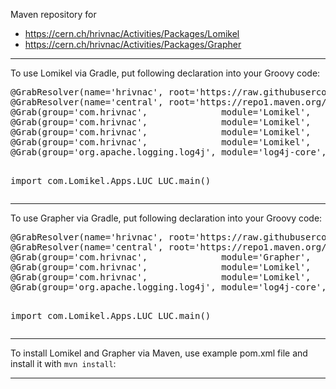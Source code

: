 Maven repository for
<ul>
<li><a href="https://cern.ch/hrivnac/Activities/Packages/Lomikel">https://cern.ch/hrivnac/Activities/Packages/Lomikel</a></li>
<li><a href="https://cern.ch/hrivnac/Activities/Packages/Grapher">https://cern.ch/hrivnac/Activities/Packages/Grapher</a></li>
</ul>
<hr/>
To use Lomikel via Gradle, put following declaration into your Groovy code:
<pre>
@GrabResolver(name='hrivnac', root='https://raw.githubusercontent.com/hrivnac/Maven/main/')
@GrabResolver(name='central', root='https://repo1.maven.org/maven2/')
@Grab(group='com.hrivnac',              module='Lomikel',    version='03.06.00')
@Grab(group='com.hrivnac',              module='Lomikel',    version='03.06.00-ext')
@Grab(group='com.hrivnac',              module='Lomikel',    version='03.06.00-HBase') // if HBase is needed
@Grab(group='com.hrivnac',              module='Lomikel',    version='03.06.00-Janus') // if JanusGraph and HBase is needed
@Grab(group='org.apache.logging.log4j', module='log4j-core', version='2.23.1')

import com.Lomikel.Apps.LUC
LUC.main()
</pre>
<hr/>
To use Grapher via Gradle, put following declaration into your Groovy code:
<pre>
@GrabResolver(name='hrivnac', root='https://raw.githubusercontent.com/hrivnac/Maven/main/')
@GrabResolver(name='central', root='https://repo1.maven.org/maven2/')
@Grab(group='com.hrivnac',              module='Grapher',    version='01.02.00')
@Grab(group='com.hrivnac',              module='Lomikel',    version='03.06.00')
@Grab(group='com.hrivnac',              module='Lomikel',    version='03.06.00-ext')
@Grab(group='org.apache.logging.log4j', module='log4j-core', version='2.23.1')

import com.Lomikel.Apps.LUC
LUC.main()
</pre>
<hr/>
To install Lomikel and Grapher via Maven, use example pom.xml file and install it with <code>mvn install</code>:
<hr/>
